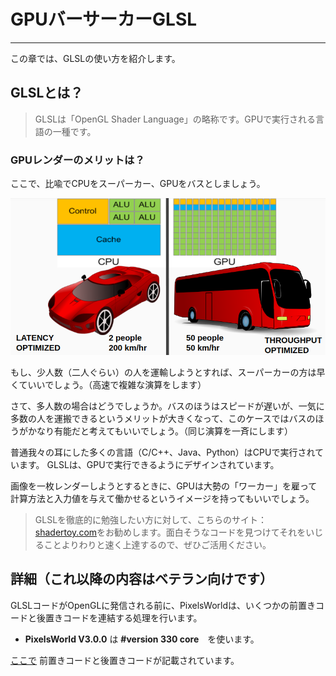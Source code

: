 # GPUバーサーカーGLSL
---

この章では、GLSLの使い方を紹介します。

## GLSLとは？
 
> GLSLは「OpenGL Shader Language」の略称です。GPUで実行される言語の一種です。

### GPUレンダーのメリットは？

ここで、比喩でCPUをスーパーカー、GPUをバスとしましょう。

![Metaphor](bus_vs_car.png)

もし、少人数（二人ぐらい）の人を運輸しようとすれば、スーパーカーの方は早くていいでしょう。（高速で複雑な演算をします）

さて、多人数の場合はどうでしょうか。バスのほうはスピードが遅いが、一気に多数の人を運搬できるというメリットが大きくなって、このケースではバスのほうがかなり有能だと考えてもいいでしょう。（同じ演算を一斉にします）

普通我々の耳にした多くの言語（C/C++、Java、Python）はCPUで実行されています。
GLSLは、GPUで実行できるようにデザインされています。

画像を一枚レンダーしようとするときに、GPUは大勢の「ワーカー」を雇って計算方法と入力値を与えて働かせるというイメージを持ってもいいでしょう。

> GLSLを徹底的に勉強したい方に対して、こちらのサイト：[shadertoy.com](https://www.shadertoy.com/)をお勧めします。面白そうなコードを見つけてそれをいじることよりわりと速く上達するので、ぜひご活用ください。

## 詳細（これ以降の内容はベテラン向けです）


GLSLコードがOpenGLに発信される前に、PixelsWorldは、いくつかの前置きコードと後置きコードを連結する処理を行います。


- **PixelsWorld V3.0.0** は **#version 330 core**　を使います。

[ここで](predefined.md) 前置きコードと後置きコードが記載されています。
